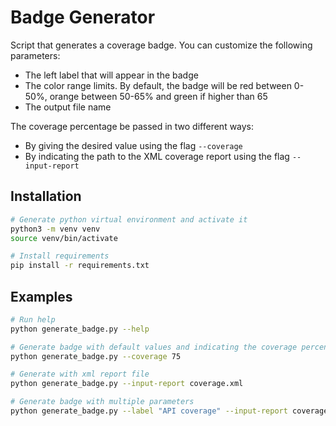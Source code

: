 # Badge Generator
Script that generates a coverage badge. You can customize the following parameters:

- The left label that will appear in the badge
- The color range limits. By default, the badge will be red between 0-50%, orange between 50-65% and green if higher than 65
- The output file name

The coverage percentage be passed in two different ways:

- By giving the desired value using the flag `--coverage`
- By indicating the path to the XML coverage report using the flag `--input-report`

Installation
------------
```bash
# Generate python virtual environment and activate it
python3 -m venv venv
source venv/bin/activate

# Install requirements
pip install -r requirements.txt
```

Examples
------------

```bash
# Run help
python generate_badge.py --help

# Generate badge with default values and indicating the coverage percentage
python generate_badge.py --coverage 75

# Generate with xml report file
python generate_badge.py --input-report coverage.xml

# Generate badge with multiple parameters
python generate_badge.py --label "API coverage" --input-report coverage.xml --output coverage_api.svg --red-limit 55 --green-limit 70
```
